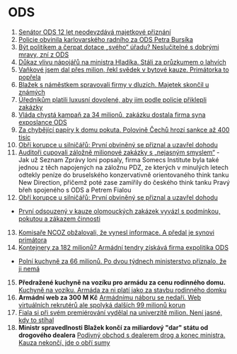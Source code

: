 # ODS

1. [Senátor ODS 12 let neodevzdává majetkové přiznání](https://www.irozhlas.cz/zpravy-domov/raduan-nwelati-majetkove-priznani-pokuta-stret-zajmu_2407171310_har)
2. [Policie obvinila karlovarského radního za ODS Petra Bursíka](https://www.novinky.cz/clanek/domaci-policie-obvinila-karlovarskeho-radniho-za-ods-petra-bursika-40483764)
3. [Být politikem a čerpat dotace „svého“ úřadu? Neslučitelné s dobrými mravy, zní z ODS](https://www.novinky.cz/clanek/domaci-byt-politikem-a-cerpat-dotace-sveho-uradu-neslucitelne-s-dobrymi-mravy-zni-z-ods-40483536)
4. [Důkaz vlivu nápojářů na ministra Hladíka. Stáli za průzkumem o lahvích](https://www.idnes.cz/zpravy/domaci/zalohovani-pet-lahve-hladik-ministr-pruzkum-napojari.A241104_193633_domaci_ceve)
5. [Vaňkové jsem dal přes milion, řekl svědek v bytové kauze. Primátorka to popřela](https://www.idnes.cz/brno/zpravy/mestsky-soud-bytova-kauza-pridelovani-nebytovych-prostor-manipulace-hlinky-brno-stred.A241107_102204_brno-zpravy_azu)
6. [Blažek s náměstkem spravovali firmy v dluzích. Majetek skončil u známých](https://www.seznamzpravy.cz/clanek/domaci-kauzy-blazek-s-namestkem-spravovali-firmy-v-dluzich-majetek-skoncil-u-znamych-261347)
7. [Úředníkům platili luxusní dovolené, aby jim podle policie přiklepli zakázky](https://www.seznamzpravy.cz/clanek/domaci-kauzy-luxusni-zajezdy-a-milionove-zakazky-policie-popsala-novy-pripad-korupce-264401)
8. [Vláda chystá kampaň za 34 milionů, zakázku dostala firma syna exposlance ODS](https://www.novinky.cz/clanek/domaci-vlada-chysta-kampan-za-34-milionu-zakazku-dostala-firma-syna-exposlance-ods-40504540)
9. [Za chybějící papíry k domu pokuta. Polovině Čechů hrozí sankce až 400 tisíc](https://www.idnes.cz/zpravy/domaci/sankce-pokuta-projektova-dokumentace-dum-stavebni-urad.A250110_194244_domaci_kori)
10. [Obří korupce u silničářů: První obviněný se přiznal a uzavřel dohodu](https://www.seznamzpravy.cz/clanek/domaci-kauzy-obri-korupce-u-silnicaru-prvni-obvineny-se-priznal-a-uzavrel-dohodu-269787)
11. [Auditoři cupovali záložně milionové zakázky s „nejasným smyslem“](https://www.seznamzpravy.cz/clanek/domaci-kauzy-velke-zakazky-s-nejasnym-smyslem-auditory-v-zalozne-zaujal-specialni-byznys-269849) - Jak už Seznam Zprávy loni popsaly, firma Somecs Institute byla také jednou z těch napojených na záložnu PDZ, ze kterých v minulých letech odtekly peníze do bruselského konzervativně orientovaného think tanku New Direction, přičemž poté zase zamířily do českého think tanku Pravý břeh spojeného s ODS a Petrem Fialou
12. [Obří korupce u silničářů: První obviněný se přiznal a uzavřel dohodu](https://www.seznamzpravy.cz/clanek/domaci-kauzy-obri-korupce-u-silnicaru-prvni-obvineny-se-priznal-a-uzavrel-dohodu-269787)
  *  [První odsouzený v kauze olomouckých zakázek vyvázl s podmínkou, pokutou a zákazem činnosti](https://www.novinky.cz/clanek/krimi-prvni-odsouzeny-v-kauze-olomouckych-zakazek-vyvazl-s-podminkou-pokutou-a-zakazem-cinnosti-40508978)
13. [Komisaře NCOZ obžalovali, že vynesl informace. A předal je synovi primátora](https://www.seznamzpravy.cz/clanek/domaci-kauzy-komisare-ncoz-obzalovali-ze-vynesl-informace-a-predal-je-synovi-primatora-272020)
14. [Kontejnery za 182 milionů? Armádní tendry získává firma expolitika ODS](https://www.seznamzpravy.cz/clanek/domaci-zivot-v-cesku-armadni-tendry-za-stamiliony-jdou-expolitikovi-ods-firma-ma-virtualni-sidla-276545)
 * [Polní kuchyně za 66 milionů. Po dvou týdnech ministerstvo přiznalo, že ji nemá](https://www.seznamzpravy.cz/clanek/domaci-zivot-v-cesku-polni-kuchyne-za-66-milionu-po-dvou-tydnech-ministerstvo-priznalo-ze-ji-nema-277141)
15. **Předražené kuchyně na vozíku pro armádu za cenu rodinného domu.** [Kuchyně na vozíku. Armáda za ni platí jako za stavbu rodinného domku](https://www.seznamzpravy.cz/clanek/domaci-zivot-v-cesku-kuchyne-na-voziku-armada-za-ni-plati-jako-za-stavbu-rodinneho-domku-278368)
16. **Armádní web za 300 M Kč** [Armádnímu náboru se nedaří. Web virtuálních rekrutérů ale spolyká dalších 99 milionů korun](https://www.novinky.cz/clanek/domaci-armadnimu-naboru-se-nedari-web-virtualnich-rekruteru-ale-spolyka-dalsich-99-milionu-korun-40510365)
17. [Fiala si při svém premiérování vydělal na univerzitě milion. Není jasné, kdy to stíhal ](https://www.echo24.cz/a/HGvcQ/zpravy-domov-fiala-premier-univerzita-milion-neni-jasne-stihal)
18. **Ministr spravedlnosti Blažek končí za miliardový "dar" státu od drogového dealera** [Podivný obchod s dealerem drog a konec ministra. Kauza nekončí, jde o obří sumy](https://www.idnes.cz/zpravy/domaci/pavel-blazek-rezognoval-dar-bitcoin-dealer-drog.A250530_193209_domaci_misl)
